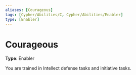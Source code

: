 ```yaml
---
aliases: [Courageous]
tags: [Cypher/Abilities/C, Cypher/Abilities/Enabler]
type: [Enabler]
---
```


# Courageous

**Type**: Enabler

You are trained in Intellect defense tasks and initiative tasks.
